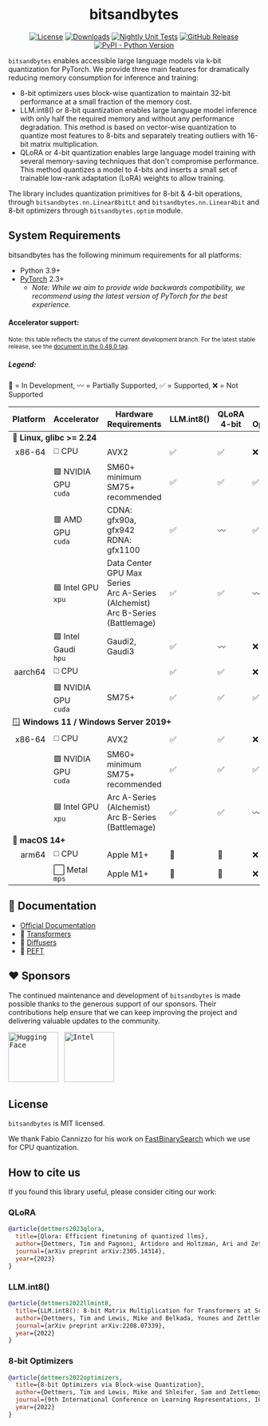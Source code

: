 <p align="center"><img src="https://avatars.githubusercontent.com/u/175231607?s=200&v=4" alt=""></p>
<h1 align="center">bitsandbytes</h1>
<p align="center">
    <a href="https://github.com/bitsandbytes-foundation/bitsandbytes/main/LICENSE"><img alt="License" src="https://img.shields.io/github/license/bitsandbytes-foundation/bitsandbytes.svg?color=blue"></a>
    <a href="https://pepy.tech/project/bitsandbytes"><img alt="Downloads" src="https://static.pepy.tech/badge/bitsandbytes/month"></a>
    <a href="https://github.com/bitsandbytes-foundation/bitsandbytes/actions/workflows/tests.yml"><img alt="Nightly Unit Tests" src="https://img.shields.io/github/actions/workflow/status/bitsandbytes-foundation/bitsandbytes/tests.yml?logo=github&label=Nightly%20Tests"></a>
    <a href="https://github.com/bitsandbytes-foundation/bitsandbytes/releases"><img alt="GitHub Release" src="https://img.shields.io/github/v/release/bitsandbytes-foundation/bitsandbytes"></a>
    <a href="https://pypi.org/project/bitsandbytes/"><img alt="PyPI - Python Version" src="https://img.shields.io/pypi/pyversions/bitsandbytes"></a>
</p>

`bitsandbytes` enables accessible large language models via k-bit quantization for PyTorch. We provide three main features for dramatically reducing memory consumption for inference and training:

* 8-bit optimizers uses block-wise quantization to maintain 32-bit performance at a small fraction of the memory cost.
* LLM.int8() or 8-bit quantization enables large language model inference with only half the required memory and without any performance degradation. This method is based on vector-wise quantization to quantize most features to 8-bits and separately treating outliers with 16-bit matrix multiplication.
* QLoRA or 4-bit quantization enables large language model training with several memory-saving techniques that don't compromise performance. This method quantizes a model to 4-bits and inserts a small set of trainable low-rank adaptation (LoRA) weights to allow training.

The library includes quantization primitives for 8-bit & 4-bit operations, through `bitsandbytes.nn.Linear8bitLt` and `bitsandbytes.nn.Linear4bit` and 8-bit optimizers through `bitsandbytes.optim` module.

## System Requirements
bitsandbytes has the following minimum requirements for all platforms:

* Python 3.9+
* [PyTorch](https://pytorch.org/get-started/locally/) 2.3+
  * _Note: While we aim to provide wide backwards compatibility, we recommend using the latest version of PyTorch for the best experience._

#### Accelerator support:

<small>Note: this table reflects the status of the current development branch. For the latest stable release, see the
[document in the 0.48.0 tag](https://github.com/bitsandbytes-foundation/bitsandbytes/blob/0.48.0/README.md#accelerator-support).
</small>

##### Legend:
🚧 = In Development,
〰️ = Partially Supported,
✅ = Supported,
❌ = Not Supported

<table>
  <thead>
    <tr>
      <th>Platform</th>
      <th>Accelerator</th>
      <th>Hardware Requirements</th>
      <th>LLM.int8()</th>
      <th>QLoRA 4-bit</th>
      <th>8-bit Optimizers</th>
    </tr>
  </thead>
  <tbody>
    <tr>
      <td colspan="6">🐧 <strong>Linux, glibc >= 2.24</strong></td>
    </tr>
    <tr>
      <td align="right">x86-64</td>
      <td>◻️ CPU</td>
      <td>AVX2</td>
      <td>✅</td>
      <td>✅</td>
      <td>❌</td>
    </tr>
    <tr>
      <td></td>
      <td>🟩 NVIDIA GPU <br><code>cuda</code></td>
      <td>SM60+ minimum<br>SM75+ recommended</td>
      <td>✅</td>
      <td>✅</td>
      <td>✅</td>
    </tr>
    <tr>
      <td></td>
      <td>🟥 AMD GPU <br><code>cuda</code></td>
      <td>
        CDNA: gfx90a, gfx942<br>
        RDNA: gfx1100
      </td>
      <td>✅</td>
      <td>〰️</td>
      <td>✅</td>
    </tr>
    <tr>
      <td></td>
      <td>🟦 Intel GPU <br><code>xpu</code></td>
      <td>
        Data Center GPU Max Series<br>
        Arc A-Series (Alchemist)<br>
        Arc B-Series (Battlemage)
      </td>
      <td>✅</td>
      <td>✅</td>
      <td>〰️</td>
    </tr>
    <tr>
      <td></td>
      <td>🟪 Intel Gaudi <br><code>hpu</code></td>
      <td>Gaudi2, Gaudi3</td>
      <td>✅</td>
      <td>〰️</td>
      <td>❌</td>
    </tr>
    <tr>
      <td align="right">aarch64</td>
      <td>◻️ CPU</td>
      <td></td>
      <td>✅</td>
      <td>✅</td>
      <td>❌</td>
    </tr>
    <tr>
      <td></td>
      <td>🟩 NVIDIA GPU <br><code>cuda</code></td>
      <td>SM75+</td>
      <td>✅</td>
      <td>✅</td>
      <td>✅</td>
    </tr>
    <tr>
      <td colspan="6">🪟 <strong>Windows 11 / Windows Server 2019+</strong></td>
    </tr>
    <tr>
      <td align="right">x86-64</td>
      <td>◻️ CPU</td>
      <td>AVX2</td>
      <td>✅</td>
      <td>✅</td>
      <td>❌</td>
    </tr>
    <tr>
      <td></td>
      <td>🟩 NVIDIA GPU <br><code>cuda</code></td>
      <td>SM60+ minimum<br>SM75+ recommended</td>
      <td>✅</td>
      <td>✅</td>
      <td>✅</td>
    </tr>
    <tr>
      <td></td>
      <td>🟦 Intel GPU <br><code>xpu</code></td>
      <td>
        Arc A-Series (Alchemist) <br>
        Arc B-Series (Battlemage)
      </td>
      <td>✅</td>
      <td>✅</td>
      <td>〰️</td>
    </tr>
    <tr>
      <td colspan="6">🍎 <strong>macOS 14+</strong></td>
    </tr>
    <tr>
      <td align="right">arm64</td>
      <td>◻️ CPU</td>
      <td>Apple M1+</td>
      <td>🚧</td>
      <td>🚧</td>
      <td>❌</td>
    </tr>
    <tr>
      <td></td>
      <td>⬜ Metal <br><code>mps</code></td>
      <td>Apple M1+</td>
      <td>🚧</td>
      <td>🚧</td>
      <td>❌</td>
  </tbody>
</table>

## :book: Documentation
* [Official Documentation](https://huggingface.co/docs/bitsandbytes/main)
* 🤗 [Transformers](https://huggingface.co/docs/transformers/quantization/bitsandbytes)
* 🤗 [Diffusers](https://huggingface.co/docs/diffusers/quantization/bitsandbytes)
* 🤗 [PEFT](https://huggingface.co/docs/peft/developer_guides/quantization#quantize-a-model)

## :heart: Sponsors
The continued maintenance and development of `bitsandbytes` is made possible thanks to the generous support of our sponsors. Their contributions help ensure that we can keep improving the project and delivering valuable updates to the community.

<kbd><a href="https://hf.co" target="_blank"><img width="100" src="https://huggingface.co/datasets/huggingface/brand-assets/resolve/main/hf-logo.svg" alt="Hugging Face"></a></kbd>
&nbsp;
<kbd><a href="https://intel.com" target="_blank"><img width="100" src="https://avatars.githubusercontent.com/u/17888862?s=100&v=4" alt="Intel"></a></kbd>

## License
`bitsandbytes` is MIT licensed.

We thank Fabio Cannizzo for his work on [FastBinarySearch](https://github.com/fabiocannizzo/FastBinarySearch) which we use for CPU quantization.

## How to cite us
If you found this library useful, please consider citing our work:

### QLoRA

```bibtex
@article{dettmers2023qlora,
  title={Qlora: Efficient finetuning of quantized llms},
  author={Dettmers, Tim and Pagnoni, Artidoro and Holtzman, Ari and Zettlemoyer, Luke},
  journal={arXiv preprint arXiv:2305.14314},
  year={2023}
}
```

### LLM.int8()

```bibtex
@article{dettmers2022llmint8,
  title={LLM.int8(): 8-bit Matrix Multiplication for Transformers at Scale},
  author={Dettmers, Tim and Lewis, Mike and Belkada, Younes and Zettlemoyer, Luke},
  journal={arXiv preprint arXiv:2208.07339},
  year={2022}
}
```

### 8-bit Optimizers

```bibtex
@article{dettmers2022optimizers,
  title={8-bit Optimizers via Block-wise Quantization},
  author={Dettmers, Tim and Lewis, Mike and Shleifer, Sam and Zettlemoyer, Luke},
  journal={9th International Conference on Learning Representations, ICLR},
  year={2022}
}
```
